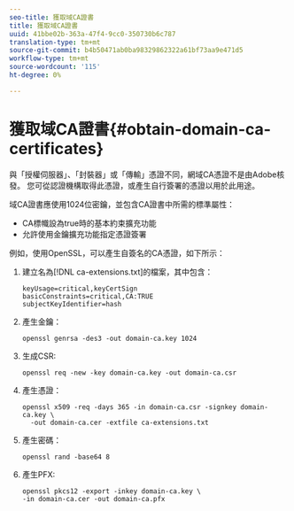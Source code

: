```yaml
---
seo-title: 獲取域CA證書
title: 獲取域CA證書
uuid: 41bbe02b-363a-47f4-9cc0-350730b6c787
translation-type: tm+mt
source-git-commit: b4b50471ab0ba98329862322a61bf73aa9e471d5
workflow-type: tm+mt
source-wordcount: '115'
ht-degree: 0%

---
```



# 獲取域CA證書{#obtain-domain-ca-certificates}

與「授權伺服器」、「封裝器」或「傳輸」憑證不同，網域CA憑證不是由Adobe核發。 您可從認證機構取得此憑證，或產生自行簽署的憑證以用於此用途。

域CA證書應使用1024位密鑰，並包含CA證書中所需的標準屬性：

* CA標幟設為true時的基本約束擴充功能
* 允許使用金鑰擴充功能指定憑證簽署

例如，使用OpenSSL，可以產生自簽名的CA憑證，如下所示：

1. 建立名為[!DNL ca-extensions.txt]的檔案，其中包含：

   ```
   keyUsage=critical,keyCertSign  
   basicConstraints=critical,CA:TRUE  
   subjectKeyIdentifier=hash 
   ```

1. 產生金鑰：

   ```
   openssl genrsa -des3 -out domain-ca.key 1024 
   ```

1. 生成CSR:

   ```
   openssl req -new -key domain-ca.key -out domain-ca.csr 
   ```

1. 產生憑證：

   ```
   openssl x509 -req -days 365 -in domain-ca.csr -signkey domain-ca.key \ 
     -out domain-ca.cer -extfile ca-extensions.txt 
   ```

1. 產生密碼：

   ```
   openssl rand -base64 8 
   ```

1. 產生PFX:

   ```
   openssl pkcs12 -export -inkey domain-ca.key \ 
   -in domain-ca.cer -out domain-ca.pfx
   ```

